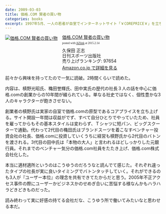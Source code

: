 ```yaml
---
date: 2009-03-03
title: 価格.COM 賢者の買い物
categories: books
excerpt: 1997年5月、一人の若者が自室でインターネットサイト「￥COREPRICE￥」を立ち上げた。パソコンの販売価格を調べ、掲載するホームページだった。個人が運営するサイトは、やがて有限会社になり、株式会社となり、東証1部に上場する一流企業に成長していく。
---
```


<div class="azlink-box"><div class="azlink-image" style="float:left"><a href="http://www.amazon.co.jp/exec/obidos/ASIN/4817202459/warikiru-22/ref=nosim/" name="azlinklink" target="_blank"><img src="http://ecx.images-amazon.com/images/I/41RoTH9Nm%2BL._SL160_.jpg" alt="価格.COM 賢者の買い物" style="border:none" /></a></div><div class="azlink-info" style="float:left;margin-left:15px;line-height:120%"><div class="azlink-name" style="margin-bottom:10px;line-height:120%"><a href="http://www.amazon.co.jp/exec/obidos/ASIN/4817202459/warikiru-22/ref=nosim/" name="azlinklink" target="_blank">価格.COM 賢者の買い物</a><div class="azlink-powered-date" style="font-size:7pt;margin-top:5px;font-family:verdana;line-height:120%">posted with <a href="http://sakuratan.biz/azlink/dp/%E4%BE%A1%E6%A0%BC.COM%20%E8%B3%A2%E8%80%85%E3%81%AE%E8%B2%B7%E3%81%84%E7%89%A9/4817202459/warikiru-22" target="_blank">AZlink</a>  at 2015.2.14</div></div><div class="azlink-detail">久保田 正志<br />日刊スポーツ出版社<br />売り上げランキング: 97654<br /></div><div class="azlink-link" style="margin-top:5px"><a href="http://www.amazon.co.jp/exec/obidos/ASIN/4817202459/warikiru-22/ref=nosim/" target="_blank">Amazon.co.jp で詳細を見る</a></div></div><div class="azlink-footer" style="clear:left"></div></div>

前々から興味を持ってたので一気に読破。2時間くらいで読めた。

内容は、槙野光昭氏、穐田誉輝氏、田中実氏の歴代の社長３人の話を中心に価格.comの創業からの10年間が綴られている。単なる社史ではなく、個性豊かな3人のキャラクターが飽きさせない。

創業者の槙野氏は実家の自室で価格.comの原型であるコアプライスを立ち上げる。サイト開設一年間は収益がでず、すべて自分ひとりでやっていたため、社員を雇ってからもその基本スタイルは変わらず、Ｔシャツに短パン、ビッグスクーターで通勤。代わって2代目の穐田氏はブランドスーツを着こなすベンチャー投資会社の社長、価格.comに投資していくうちに経営も槙野氏から2代目のバトンを渡される。3代目の田中氏は「本物の大人」と言われるほどしっかりした元銀行員。それまでのベンチャー気分の価格.com社員をたたき上げ、価格.com株式会社化した。

本当に適材適所というのはこうゆうのだろうなと読んでて感じた。それぞれ違ったタイプの社長が実に良いタイミングでバトンタッチしていく。それができるのも3人が『ユーザー本位』の理念を共有できてたからだと思う。2005年不正アクセス事件の際にユーザーかビジネスかのせめぎ合いに苦悩する様なんかもハラハラどきどきものだった。

読み終わって実に好感の持てる会社だな、こうゆう所で働いてみたいなと思わせる本だ。